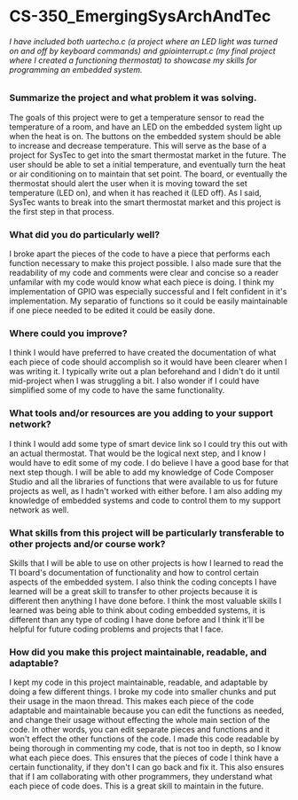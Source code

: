 # CS-350_EmergingSysArchAndTec

###### I have included both uartecho.c (a project where an LED light was turned on and off by keyboard commands) and gpiointerrupt.c (my final project where I created a functioning thermostat) to showcase my skills for programming an embedded system. 

### Summarize the project and what problem it was solving.
The goals of this project were to get a temperature sensor to read the temperature of a room, and have an LED on the embedded system light up when the heat is on. The buttons on the embedded system should be able to increase and decrease temperature. This will serve as the base of a project for SysTec to get into the smart thermostat market in the future. The user should be able to set a initial temperature, and eventually turn the heat or air conditioning on to maintain that set point. The board, or eventually the thermostat should alert the user when it is moving toward the set temperature (LED on), and when it has reached it (LED off). As I said, SysTec wants to break into the smart thermostat market and this project is the first step in that process.  

### What did you do particularly well?
I broke apart the pieces of the code to have a piece that performs each function necessary to make this project possible. I also made sure that the readability of my code and comments were clear and concise so a reader unfamilar with my code would know what each piece is doing. I think my implementation of GPIO was especially successful and I felt confident in it's implementation. My separatio of functions so it could be easily maintainable if one piece needed to be edited it could be easily done.  

### Where could you improve?
I think I would have preferred to have created the documentation of what each piece of code should accomplish so it would have been clearer when I was writing it. I typically write out a plan beforehand and I didn't do it until mid-project when I was struggling a bit. I also wonder if I could have simplified some of my code to have the same functionality. 

### What tools and/or resources are you adding to your support network?
I think I would add some type of smart device link so I could try this out with an actual thermostat. That would be the logical next step, and I know I would have to edit some of my code. I do believe I have a good base for that next step though. I will be able to add my knowledge of Code Composer Studio and all the libraries of functions that were available to us for future projects as well, as I hadn't worked with either before. I am also adding my knowledge of embedded systems and code to control them to my support network as well. 

### What skills from this project will be particularly transferable to other projects and/or course work?
Skills that I will be able to use on other projects is how I learned to read the TI board's documentation of functionality and how to control certain aspects of the embedded system. I also think the coding concepts I have learned will be a great skill to transfer to other projects because it is different then anything I have done before. I think the most valuable skills I learned was being able to think about coding embedded systems, it is different than any type of coding I have done before and I think it'll be helpful for future coding problems and projects that I face. 

###  How did you make this project maintainable, readable, and adaptable?
I kept my code in this project maintainable, readable, and adaptable by doing a few different things. I broke my code into smaller chunks and put their usage in the maon thread. This makes each piece of the code adaptable and maintainable because you can edit the functions as needed, and change their usage without effecting the whole main section of the code. In other words, you can edit separate pieces and functions and it won't effect the other functions of the code. I made this code readable by being thorough in commenting my code, that is not too in depth, so I know what each piece does. This ensures that the pieces of code I think have a certain functionality, if they don't I can go back and fix it. This also ensures that if I am collaborating with other programmers, they understand what each piece of code does. This is a great skill to maintain in the future. 
